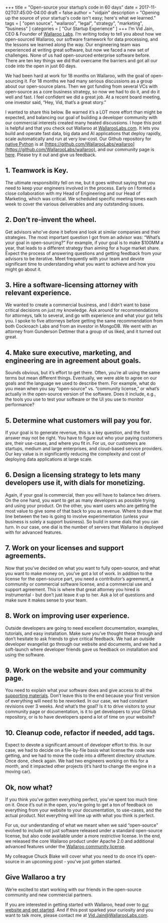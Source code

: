 +++
title = "Open-source your startup’s code in 60 days"
date = 2017-11-02T07:45:00-04:00
draft = false
author = "vidjain"
description = "Opening up the source of your startup's code isn't easy; here's what we learned."
tags = [
    "open source",
    "wallaroo",
    "legal",
    "strategy",
    "marketing",
    "business"
]
categories = [
    "Our Startup Experience"
]
+++ 
I’m Vid Jain, CEO & Founder of [Wallaroo Labs](https://www.wallaroolabs.com/). I’m writing today to tell you about how we open-sourced Wallaroo, our software framework for data processing, and the lessons we learned along the way. Our engineering team was experienced at writing great software, but now we faced a new set of challenges. None of us had open-sourced enterprise software before. There are ten key things we did that overcame the barriers and got all our code into the open in just 60 days. 

We had been hard at work for 18 months on Wallaroo, with the goal of open-sourcing it. For 18 months we had many serious discussions as a group about our open-source plans. Then we got funding from several VCs with open-source as a core business strategy, so now we had to do it, and do it well and fast. I feel confident we did a great job. At a recent board meeting, one investor said, “Hey, Vid, that’s a great story.”  

I wanted to share this below. Be warned it’s a LOT more effort than might be expected, and balancing our goal of building a developer community with our commercial interests created many heated discussions. I hope this post is helpful and that you check out Wallaroo at [WallarooLabs.com](https://www.wallaroolabs.com/). It lets you build and operate fast data, big data and AI applications that deploy rapidly, scale automatically and run at very low-cost. Our Github repository for [native Python](https://blog.wallaroolabs.com/2017/10/go-python-go-stream-processing-for-python/) is at [https://github.com/WallarooLabs/wallaroo](https://github.com/WallarooLabs/wallaroo), and our community page is [here](https://www.wallaroolabs.com/community). Please try it out and give us feedback.

## 1. Teamwork is Key.

The ultimate responsibility fell on me, but it goes without saying that you need to keep your engineers involved in the process. Early on I formed a close collaboration with my Head of Engineering and our Head of Marketing, which was critical.  We scheduled specific meeting times each week to cover the various deliverables and any outstanding issues.

## 2. Don’t re-invent the wheel.

Get advisors who've done it before and look at similar companies and their strategies. The most important question I got from an advisor was: “What’s your goal in open-sourcing?” For example, if your goal is to make $100MM a year, that leads to a different strategy than aiming for a huge market share. Expect the process of answering questions and getting feedback from your advisors to be iterative. Meet frequently with your team and devote significant time to understanding what you want to achieve and how you might go about it.
 
## 3. Hire a software-licensing attorney with relevant experience.

We wanted to create a commercial business, and I didn’t want to base critical decisions on just my knowledge. Ask around for recommendations for attorneys, talk to several, and go with experience and what your gut tells you. I spoke to five attorneys before getting the same recommendation from both Cockroach Labs and from an investor in MongoDB. We went with an attorney from Gunderson Dettmer that a group of us liked, and it turned out great.
 
 
## 4. Make sure executive, marketing, and engineering are in agreement about goals.

Sounds obvious, but it’s effort to get there. Often, you’re all using the same terms but mean different things. Eventually, we were able to agree on our goals and the language we used to describe them. For example, what do you mean when you say “open-source” vs. “community license,” or what’s actually in the open-source version of the software. Does it include, e.g., the tools you use to test your software or the UI you use to monitor performance?
 
## 5. Determine what customers will pay you for.

If your goal is to generate revenue, this is a key question, and the first answer may not be right. You have to figure out who your paying customers are, their use-cases, and where you fit in. For us, our customers are startups, medium and large enterprises, and cloud-based service providers. Our key value is in significantly reducing the complexity and cost of deploying data applications at large scale.
 
## 6. Design a licensing strategy to lets many developers use it, with dials for monetizing.

Again, if your goal is commercial, then you will have to balance two drivers. On the one hand, you want to get as many developers as possible trying and using your product. On the other, you want users who are getting the most value to give some of that back to you as revenue. Where to draw that line between the two is going to involve experimentation (unless your business is solely a support business). So build in some dials that you can turn. In our case, one dial is the number of servers that Wallaroo is deployed with for advanced features.
 
## 7. Work on your licenses and support agreements.

Now that you’ve decided on what you want to fully open-source, and what you want to make money on, you’ve got a lot of work. In addition to the license for the open-source part, you need a contributor’s agreement, a community or commercial software license, and a commercial use and support agreement. This is where that great attorney you hired is instrumental - but don’t just leave it up to her. Ask a lot of questions and make sure it makes sense to your team.
 
## 8. Work on improving user experience.

Outside developers are going to need excellent documentation, examples, tutorials, and easy installation. Make sure you’ve thought these through and don’t hesitate to ask friends to give critical feedback. We had an outside developer evangelist go through our website and documents, and we had a soft-launch where developer friends gave us feedback on installation and using the software.
 
## 9. Work on the website and your community page.

You need to explain what your software does and give access to all the [supporting materials](https://www.wallaroolabs.com/community). Don’t leave this to the end because your first version of everything will need to be reworked. In our case, we had constant revisions over 3 weeks. And what’s the goal? Is it to drive visitors to your community page or documentation, is it to get developers to your GitHub repository, or is to have developers spend a lot of time on your website?
 
## 10. Cleanup code, refactor if needed, add tags.

Expect to devote a significant amount of developer effort to this. In our case, we had to decide on a file-by-file basis what license the code was getting, and we had to move the code into a different directory structure. Once done, check again. We had two engineers working on this for a month, and it impacted other projects (it’s hard to change the engine in a moving car).

## Ok, now what?

If you think you’ve gotten everything perfect, you’ve spent too much time on it. Once it’s out in the open, you’re going to get a ton of feedback on everything from your website to your documentation, to use-cases, and the actual product. Not everything will line up with what you think is perfect.

For us, our understanding of what we meant when we said “open-source” evolved to include not just software released under a standard open-source license, but also code available under a more restrictive license. In the end, we released the core Wallaroo product under Apache 2.0 and additional advanced features under the [Wallaroo community license](https://www.wallaroolabs.com/wallaroo-community-license).

My colleague Chuck Blake will cover what you need to do once it’s open-source in an upcoming post - you’ve just gotten started. 

## Give Wallaroo a try

We’re excited to start working with our friends in the open-source community and new commercial partners.

If you are interested in getting started with Wallaroo, head over to [our website and get started](https://www.wallaroolabs.com/community). And if this post sparked your curiosity and you want to talk more, please contact me at [Vid.Jain@WallarooLabs.com](mailto:Vid.Jain@WallarooLabs.com). 

